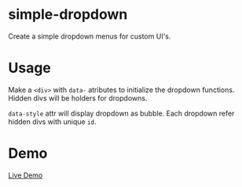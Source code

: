 # simple-dropdown

Create a simple dropdown menus for custom UI's.

# Usage

Make a `<div>` with `data-` atributes to initialize the dropdown functions. Hidden divs will be holders for dropdowns.

`data-style` attr will display dropdown as bubble. Each dropdown refer hidden divs with unique `id`.

# Demo

[Live Demo](http://projects.programazer.com/simple-dropdown/)

